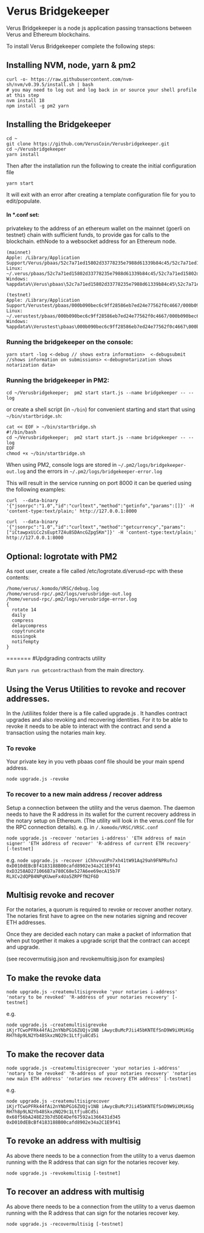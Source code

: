 # Verus Bridgekeeper

Verus Bridgekeeper is a node js application passing transactions between Verus and Ethereum blockchains.

To install Verus Bridgekeeper  complete the following steps:

## Installing NVM, node, yarn & pm2
```shell
curl -o- https://raw.githubusercontent.com/nvm-sh/nvm/v0.39.5/install.sh | bash
# you may need to log out and log back in or source your shell profile at this step
nvm install 18
npm install -g pm2 yarn
```
## Installing the Bridgekeeper
```shell
cd ~
git clone https://github.com/VerusCoin/Verusbridgekeeper.git
cd ~/Verusbridgekeeper
yarn install
```
Then after the installation run the following to create the initial configuration file
```shell
yarn start
```
It will exit with an error after creating a template configuration file for you to edit/populate.
#### In *.conf set: 
privatekey to the address of an ethereum wallet on the mainnet (goerli on testnet) chain with sufficient funds, to provide gas for calls to the blockchain.
ethNode to a websocket address for an Ethereum node.
```
(mainnet)
Apple: /Library/Application Support/Verus/pbaas/52c7a71ed15802d33778235e7988d61339b84c45/52c7a71ed15802d33778235e7988d61339b84c45.conf
Linux: ~/.verus/pbaas/52c7a71ed15802d33778235e7988d61339b84c45/52c7a71ed15802d33778235e7988d61339b84c45.conf
Windows: %appdata%\Verus\pbaas\52c7a71ed15802d33778235e7988d61339b84c45\52c7a71ed15802d33778235e7988d61339b84c45.conf

(testnet)
Apple: /Library/Application Support/Verustest/pbaas/000b090bec6c9ff28586eb7ed24e77562f0c4667/000b090bec6c9ff28586eb7ed24e77562f0c4667.conf
Linux: ~/.verustest/pbaas/000b090bec6c9ff28586eb7ed24e77562f0c4667/000b090bec6c9ff28586eb7ed24e77562f0c4667.conf
Windows: %appdata%\Verustest\pbaas\000b090bec6c9ff28586eb7ed24e77562f0c4667\000b090bec6c9ff28586eb7ed24e77562f0c4667.conf
```
### Running the bridgekeeper on the console:
```shell
yarn start -log <-debug // shows extra information>  <-debugsubmit //shows information on submissions> <-debugnotarization shows notarization data>
```
### Running the bridgekeeper in PM2:
```shell
cd ~/Verusbridgekeeper;  pm2 start start.js --name bridgekeeper -- --log
```
or create a shell script (in `~/bin`) for convenient starting and start that using `~/bin/startbridge.sh`:
```
cat << EOF > ~/bin/startbridge.sh
#!/bin/bash
cd ~/Verusbridgekeeper;  pm2 start start.js --name bridgekeeper -- --log
EOF
chmod +x ~/bin/startbridge.sh
```
When using PM2, console logs are stored in `~/.pm2/logs/bridgekeeper-out.log` and the errors in `~/.pm2/logs/bridgekeeper-error.log`

This will result in the service running on port 8000 it can be queried using the following examples:
```shell
curl  --data-binary '{"jsonrpc":"1.0","id":"curltext","method":"getinfo","params":[]}' -H 'content-type:text/plain;' http://127.0.0.1:8000

curl  --data-binary '{"jsonrpc":"1.0","id":"curltext","method":"getcurrency","params":["iCtawpxUiCc2sEupt7Z4u8SDAncGZpgSKm"]}' -H 'content-type:text/plain;' http://127.0.0.1:8000
```

## Optional: logrotate with PM2
As root user, create a file called /etc/logrotate.d/verusd-rpc with these contents:
```shell
/home/verus/.komodo/VRSC/debug.log
/home/verusd-rpc/.pm2/logs/verusbridge-out.log
/home/verusd-rpc/.pm2/logs/verusbridge-error.log
{
  rotate 14
  daily
  compress
  delaycompress
  copytruncate
  missingok
  notifempty
}
```
=======
#Updgrading contracts utility

Run `yarn run getcontracthash`  from the main directory.

## Using the Verus Utilities to revoke and recover addresses.

In the /utiliites folder there is a file called upgrade.js .  It handles contract upgrades and also revoking
and recovering identities.  For it to be able to revoke it needs to be able to interact with the contract
and send a transaction using the notaries main key.


### To revoke

Your private key in you veth pbaas conf file should be your main spend address.

```shell
node upgrade.js -revoke
```

### To recover to a new main address / recover address

Setup a connection between the utility and the verus daemon.  The daemon needs to have the R address in its wallet for the current
recovery address in the notary setup on Ethereum. (The utility will look in the verus.conf file for the RPC connection details).
e.g. in `/.komodo/VRSC/VRSC.conf`

```shell
node upgrade.js -recover 'notaries i-address' 'ETH address of main signer' 'ETH address of recover' 'R-address of current ETH recovery' [-testnet]
```
e.g.
`node upgrade.js -recover iChhvvuUPn7xh41tW91Aq29ah9FNPRufnJ 0xD010dEBcBf4183188B00cafd8902e34a2C1E9f41 0xD3258AD271066B7a780C68e527A6ee69ecA15b7F RLXCv2dQPB4NPqKUweFx4Ua5ZRPFfN2F6D`


## Multisig revoke and recover

For the notaries, a quorum is required to revoke or recover another notary. The notaries first have to agree on the new notaries signing and recover ETH addresses.

Once they are decided each notary can make a packet of information that when put together it makes a upgrade script that the contract can accept and upgrade.

(see recovermutisig.json and revokemultisig.json for examples)

## To make the revoke data

```shell
node upgrade.js -createmultisigrevoke 'your notaries i-address' 'notary to be revoked' 'R-address of your notaries recovery' [-testnet]
```
e.g.
```shell
node upgrade.js -createmultisigrevoke iKjrTCwoPFRk44fAi2nYNbPG16ZUQjv1NB iAwycBuMcPJii45bKNTEfSnD9W9iXMiKGg RH7h8p9LN2Yb48SkxzNQ29c1Ltfju8Cd5i
```

## To make the recover data

```shell
node upgrade.js -createmultisigrecover 'your notaries i-address' 'notary to be revoked' 'R-address of your notaries recovery' 'notaries new main ETH address' 'notaries new recovery ETH address' [-testnet]
```
e.g.
```shell
node upgrade.js -createmultisigrecover iKjrTCwoPFRk44fAi2nYNbPG16ZUQjv1NB iAwycBuMcPJii45bKNTEfSnD9W9iXMiKGg RH7h8p9LN2Yb48SkxzNQ29c1Ltfju8Cd5i 0x68f56bA248E23b7d5DE4Def67592a1366431d345 0xD010dEBcBf4183188B00cafd8902e34a2C1E9f41
```
## To revoke an address with multisig

As above there needs to be a connection from the utility to a verus daemon running with the R address that can sign
for the notaries recover key.

```shell
node upgrade.js -revokemultisig [-testnet]
```


## To recover an address with multisig

As above there needs to be a connection from the utility to a verus daemon running with the R address that can sign
for the notaries recover key.

```shell
node upgrade.js -recovermultisig [-testnet]
```
